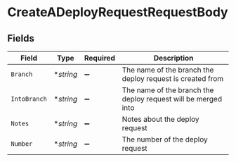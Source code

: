 # CreateADeployRequestRequestBody


## Fields

| Field                                                         | Type                                                          | Required                                                      | Description                                                   |
| ------------------------------------------------------------- | ------------------------------------------------------------- | ------------------------------------------------------------- | ------------------------------------------------------------- |
| `Branch`                                                      | **string*                                                     | :heavy_minus_sign:                                            | The name of the branch the deploy request is created from     |
| `IntoBranch`                                                  | **string*                                                     | :heavy_minus_sign:                                            | The name of the branch the deploy request will be merged into |
| `Notes`                                                       | **string*                                                     | :heavy_minus_sign:                                            | Notes about the deploy request                                |
| `Number`                                                      | **string*                                                     | :heavy_minus_sign:                                            | The number of the deploy request                              |